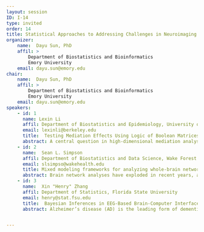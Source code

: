 ```yaml
---
layout: session
ID: I-14
type: invited
order: 14
title: Statistical Approaches to Addressing Challenges in Neuroimaging Research
organizer:
    name:  Dayu Sun, PhD 
    affil: >
        Department of Biostatistics and Bioinformatics 
        Emory University
    email: dayu.sun@emory.edu 
chair:
    name:  Dayu Sun, PhD 
    affil: >
        Department of Biostatistics and Bioinformatics 
        Emory University
    email: dayu.sun@emory.edu 
speakers:
    - id: 1
      name: Lexin Li
      affil: Department of Biostatistics and Epidemiology, University of California, Berkeley
      email: lexinli@berkeley.edu 
      title:  Testing Mediation Effects Using Logic of Boolean Matrices with Applications in Neuroimaging Mediation Analysis
      abstract: A central question in high-dimensional mediation analysis is to infer the significance of individual mediators. The main challenge is that the total number of potential paths that go through any mediator is super-exponential in the number of mediators. Most existing mediation inference solutions either explicitly impose that the mediators are conditionally independent given the exposure, or ignore any potential directed paths among the mediators. In this talk, we present a new hypothesis testing procedure to evaluate individual mediation effects, while taking into account potential interactions among the mediators. Our key idea is to construct the test statistic using the logic of Boolean matrices, which enables us to establish the proper limiting distribution under the null hypothesis. We further employ screening, data splitting, and decorrelated estimation to reduce the bias and increase the power of the test. We show that our test can control both the size and false discovery rate asymptotically, and the power of the test approaches one, while allowing the number of mediators to diverge to infinity with the sample size. We illustrate our method with two applications in neuroimaging-based mediation analysis for Alzheimer's disease.
    - id: 2
      name:  Sean L. Simpson
      affil: Department of Biostatistics and Data Science, Wake Forest School of Medicine
      email: slsimpso@wakehealth.edu
      title: Mixed modeling frameworks for analyzing whole-brain network data
      abstract: Brain network analyses have exploded in recent years, and hold great potential in helping us understand normal and abnormal brain function. Network science approaches have facilitated these analyses and our understanding of how the brain is structurally and functionally organized. However, the development of statistical methods that allow relating this organization to health outcomes has lagged behind. We have attempted to address this need by developing mixed-modeling frameworks that allow relating system-level properties of brain networks to outcomes of interest. These frameworks serve as a synergistic fusion of multivariate statistical approaches with network science, providing a needed analytic foundation for whole-brain network data. Here we delineate these approaches that have been developed for single-task, multitask, and dynamic brain network data. 
    - id: 3
      name:  Xin "Henry" Zhang
      affil: Department of Statistics, Florida State University
      email: henry@stat.fsu.edu
      title:  Bayesian Inferences in EEG-Based Brain-Computer Interface via the Split-and-Merge Gaussian Process
      abstract: Alzheimer’s disease (AD) is the leading form of dementia, and the number of affected people is drastically increasing along with aging of the worldwide population. A key question of AD research is to understand the spatial associative patterns between two pathological proteins, amyloid-beta and tau, as the subject’s age varies. The problem can be formulated as studying the associations of two sets of random variables conditional on the third set of random variables, a topic that has received relatively little attention in the statistics literature, but is crucial for multimodal neuroimaging analysis in general. In this article, motivated by a multimodal positron emission tomography (PET) study for AD, we extend the notion of liquid association of K.C. Li (2002) from the univariate setting to the multivariate and high-dimensional setting. We propose a novel generalized liquid association analysis approach, which offers a new and unique angle to study associations among three sets of random variables. We establish a population dimension reduction model, transform the problem to sparse Tucker decomposition of a three-way tensor, and develop a higher-order singular value decomposition estimation algorithm. We derive the non-asymptotic error bound and asymptotic consistency of the proposed estimator, while allowing the variable dimensions to be larger than and diverge with the sample size. We analyze the motivating multimodal PET dataset, and identify important brain regions that exhibit the most contrastive associations as age varies. We further complement the data analysis with additional simulations to demonstrate the efficacy of the proposed method. 


---
```

